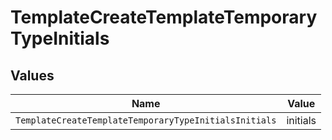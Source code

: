 # TemplateCreateTemplateTemporaryTypeInitials


## Values

| Name                                                  | Value                                                 |
| ----------------------------------------------------- | ----------------------------------------------------- |
| `TemplateCreateTemplateTemporaryTypeInitialsInitials` | initials                                              |